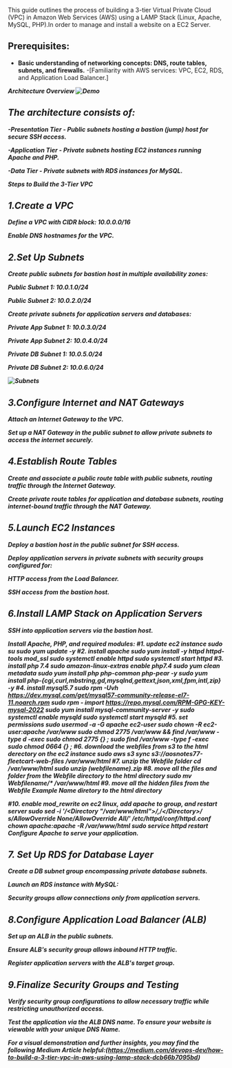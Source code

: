 This guide outlines the process of building a 3-tier Virtual Private Cloud (VPC) in Amazon Web Services (AWS) using a LAMP Stack (Linux, Apache, MySQL, PHP).In order to manage and install a website on a EC2 Server. 

<h2> Prerequisites:</h2>

- <b>Basic understanding of networking concepts: DNS, route tables, subnets, and firewalls.</b>
-[Familiarity with AWS services: VPC, EC2, RDS, and Application Load Balancer.]<b><i>

Architecture Overview
![Demo](https://miro.medium.com/v2/resize:fit:1400/format:webp/1*5EtHb4fY-L2S7hsD9yuUzA.png)


<h2> The architecture consists of:</h2>

-<b>Presentation Tier - Public subnets hosting a bastion (jump) host for secure SSH access.</b>

-<b>Application Tier - Private subnets hosting EC2 instances running Apache and PHP.</b>

-<b>Data Tier - Private subnets with RDS instances for MySQL.</b>

Steps to Build the 3-Tier VPC

 <h2>1.Create a VPC</h2>

Define a VPC with CIDR block: 10.0.0.0/16

Enable DNS hostnames for the VPC.

<h2> 2.Set Up Subnets</h2>

Create public subnets for bastion host in multiple availability zones:

Public Subnet 1: 10.0.1.0/24

Public Subnet 2: 10.0.2.0/24

Create private subnets for application servers and databases:

Private App Subnet 1: 10.0.3.0/24

Private App Subnet 2: 10.0.4.0/24

Private DB Subnet 1: 10.0.5.0/24

Private DB Subnet 2: 10.0.6.0/24

![Subnets](https://miro.medium.com/v2/resize:fit:1400/format:webp/1*aZOiS32lrN2F53PSKB3oDg.png)

<h2>3.Configure Internet and NAT Gateways</h2>

Attach an Internet Gateway to the VPC.

Set up a NAT Gateway in the public subnet to allow private subnets to access the internet securely.

<h2> 4.Establish Route Tables</h2>

Create and associate a public route table with public subnets, routing traffic through the Internet Gateway.

Create private route tables for application and database subnets, routing internet-bound traffic through the NAT Gateway.

<h2> 5.Launch EC2 Instances</h2>

Deploy a bastion host in the public subnet for SSH access.

Deploy application servers in private subnets with security groups configured for:

HTTP access from the Load Balancer.

SSH access from the bastion host.

<h2> 6.Install LAMP Stack on Application Servers</h2>

SSH into application servers via the bastion host.

Install Apache, PHP, and required modules:
#1. update ec2 instance
sudo su
sudo yum update -y
#2. install apache 
sudo yum install -y httpd httpd-tools mod_ssl
sudo systemctl enable httpd 
sudo systemctl start httpd
#3. install php 7.4
sudo amazon-linux-extras enable php7.4
sudo yum clean metadata
sudo yum install php php-common php-pear -y
sudo yum install php-{cgi,curl,mbstring,gd,mysqlnd,gettext,json,xml,fpm,intl,zip} -y
#4. install mysql5.7
sudo rpm -Uvh https://dev.mysql.com/get/mysql57-community-release-el7-11.noarch.rpm
sudo rpm - import https://repo.mysql.com/RPM-GPG-KEY-mysql-2022
sudo yum install mysql-community-server -y
sudo systemctl enable mysqld
sudo systemctl start mysqld
#5. set permissions
sudo usermod -a -G apache ec2-user
sudo chown -R ec2-user:apache /var/www
sudo chmod 2775 /var/www && find /var/www -type d -exec sudo chmod 2775 {} \;
sudo find /var/www -type f -exec sudo chmod 0664 {} \;
#6. download the webfiles from s3 to the html derectory on the ec2 instance
sudo aws s3 sync s3://aosnotes77-fleetcart-web-files /var/www/html
#7. unzip the Webfile folder
cd /var/www/html
sudo unzip (webfilename).zip
#8. move all the files and folder from the Webfile directory to the html directory
sudo mv Webfilename/* /var/www/html
#9. move all the hidden files from the Webfile Example Name diretory to the html directory

#10. enable mod_rewrite on ec2 linux, add apache to group, and restart server
sudo sed -i '/<Directory "\/var\/www\/html">/,/<\/Directory>/ s/AllowOverride None/AllowOverride All/' /etc/httpd/conf/httpd.conf
chown apache:apache -R /var/www/html 
sudo service httpd restart
Configure Apache to serve your application.

<h2>7. Set Up RDS for Database Layer</h2>

Create a DB subnet group encompassing private database subnets.

Launch an RDS instance with MySQL:

Security groups allow connections only from application servers.

 <h2>8.Configure Application Load Balancer (ALB)</h2>

Set up an ALB in the public subnets.

Ensure ALB's security group allows inbound HTTP traffic.

Register application servers with the ALB's target group.

 <h2>9.Finalize Security Groups and Testing</h2>

Verify security group configurations to allow necessary traffic while restricting unauthorized access.

Test the application via the ALB DNS name. To ensure your website is viewable with your unique DNS Name.  


For a visual demonstration and further insights, you may find the following Medium Article helpful:(https://medium.com/devops-dev/how-to-build-a-3-tier-vpc-in-aws-using-lamp-stack-dcb66b7095bd)


